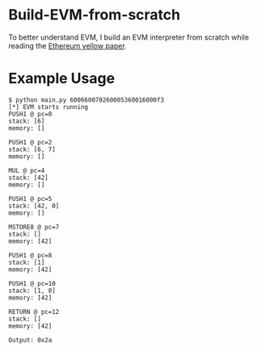 # Build-EVM-from-scratch

To better understand EVM, I build an EVM interpreter from scratch while reading the [Ethereum yellow paper](https://github.com/ethereum/yellowpaper).

# Example Usage

```
$ python main.py 600660070260005360016000f3
[*] EVM starts running
PUSH1 @ pc=0  
stack: [6]    
memory: []    

PUSH1 @ pc=2  
stack: [6, 7] 
memory: []    

MUL @ pc=4    
stack: [42]   
memory: []    

PUSH1 @ pc=5  
stack: [42, 0]
memory: []    

MSTORE8 @ pc=7
stack: []
memory: [42]

PUSH1 @ pc=8
stack: [1]
memory: [42]

PUSH1 @ pc=10
stack: [1, 0]
memory: [42]

RETURN @ pc=12
stack: []
memory: [42]

Output: 0x2a
```
